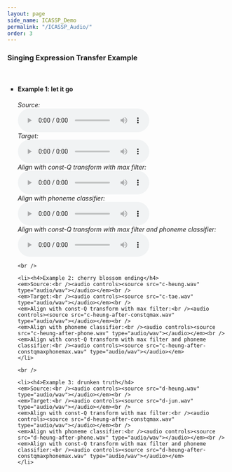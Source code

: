 ```yaml
---
layout: page
side_name: ICASSP_Demo
permalink: "/ICASSP_Audio/"
order: 3
---
```


<h3> Singing Expression Transfer Example </h3><br />
<ul type="square">
	<li><h4>Example 1: let it go</h4>
	<em>Source:<br /><audio controls><source src="l-joo.wav" type="audio/wav"></audio></em><br />
	<em>Target:<br /><audio controls><source src="l-byul.wav" type="audio/wav"></audio></em><br />
	<em>Align with const-Q transform with max filter:<br /><audio controls><source src="l-joo-after-constqmax.wav" type="audio/wav"></audio></em><br />
	<em>Align with phoneme classifier:<br /><audio controls><source src="l-joo-after-phone.wav" type="audio/wav"></audio></em><br />
	<em>Align with const-Q transform with max filter and phoneme classifier:<br /><audio controls><source src="l-joo-after-constqmaxphonemax.wav" type="audio/wav"></audio></em>
	</li>

	<br />

	<li><h4>Example 2: cherry blossom ending</h4>
	<em>Source:<br /><audio controls><source src="c-heung.wav" type="audio/wav"></audio></em><br />
	<em>Target:<br /><audio controls><source src="c-tae.wav" type="audio/wav"></audio></em><br />
	<em>Align with const-Q transform with max filter:<br /><audio controls><source src="c-heung-after-constqmax.wav" type="audio/wav"></audio></em><br />
	<em>Align with phoneme classifier:<br /><audio controls><source src="c-heung-after-phone.wav" type="audio/wav"></audio></em><br />
	<em>Align with const-Q transform with max filter and phoneme classifier:<br /><audio controls><source src="c-heung-after-constqmaxphonemax.wav" type="audio/wav"></audio></em>
	</li>

	<br />

	<li><h4>Example 3: drunken truth</h4>
	<em>Source:<br /><audio controls><source src="d-heung.wav" type="audio/wav"></audio></em><br />
	<em>Target:<br /><audio controls><source src="d-jun.wav" type="audio/wav"></audio></em><br />
	<em>Align with const-Q transform with max filter:<br /><audio controls><source src="d-heung-after-constqmax.wav" type="audio/wav"></audio></em><br />
	<em>Align with phoneme classifier:<br /><audio controls><source src="d-heung-after-phone.wav" type="audio/wav"></audio></em><br />
	<em>Align with const-Q transform with max filter and phoneme classifier:<br /><audio controls><source src="d-heung-after-constqmaxphonemax.wav" type="audio/wav"></audio></em>
	</li>
</ul>